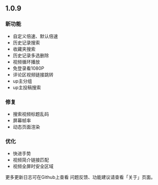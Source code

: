 ## 1.0.9


### 新功能
+ 自定义倍速、默认倍速
+ 历史记录搜索
+ 收藏夹搜索
+ 历史记录多选删除
+ 视频循环播放
+ 免登录看1080P
+ 评论区视频链接跳转
+ up主分组
+ up主投稿搜索
 
### 修复
+ 搜索视频标题乱码
+ 屏幕帧率
+ 动态页面渲染

  
  
### 优化
+ 快进手势
+ 视频简介链接匹配
+ 视频全屏时安全区域

更多更新日志可在Github上查看
问题反馈、功能建议请查看「关于」页面。
